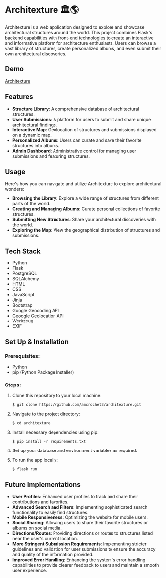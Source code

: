 # Architexture 🏛️🌎

Architexture is a web application designed to explore and showcase architectural structures around the world. This project combines Flask's backend capabilities with front-end technologies to create an interactive and informative platform for architecture enthusiasts. Users can browse a vast library of structures, create personalized albums, and even submit their own architectural discoveries.

## Demo

[Architexture](https://youtu.be/EXBxASj2R_4)

## Features

- **Structure Library**: A comprehensive database of architectural structures.
- **User Submissions**: A platform for users to submit and share unique architectural findings.
- **Interactive Map**: Geolocation of structures and submissions displayed on a dynamic map.
- **Personalized Albums**: Users can curate and save their favorite structures into albums.
- **Admin Dashboard**: Administrative control for managing user submissions and featuring structures.

## Usage

Here's how you can navigate and utilize Architexture to explore architectural wonders:

- **Browsing the Library**: Explore a wide range of structures from different parts of the world.
- **Creating and Managing Albums**: Curate personal collections of favorite structures.
- **Submitting New Structures**: Share your architectural discoveries with the world.
- **Exploring the Map**: View the geographical distribution of structures and submissions.

## Tech Stack

- Python
- Flask
- PostgreSQL
- SQLAlchemy
- HTML
- CSS
- JavaScript
- Jinja
- Bootstrap
- Google Geocoding API
- Geoogle Geolocation API
- Werkzeug
- EXIF

## Set Up & Installation

### Prerequisites:
- Python
- pip (Python Package Installer)

### Steps:
1. Clone this repository to your local machine:
   ```shell
   $ git clone https://github.com/amcrochet3/architexture.git

2. Navigate to the project directory:
   ```shell
   $ cd architexture

3. Install necessary dependencies using pip:
   ```shell
   $ pip install -r requirements.txt

4. Set up your database and environment variables as required.

5. To run the app locally:
   ```shell
   $ flask run

## Future Implementations

- **User Profiles**: Enhanced user profiles to track and share their contributions and favorites.
- **Advanced Search and Filters**: Implementing sophisticated search functionality to easily find structures.
- **Mobile Responsiveness**: Optimizing the website for mobile users.
- **Social Sharing**: Allowing users to share their favorite structures or albums on social media.
- **Directions/Routes**: Providing directions or routes to structures listed near the user's current location.
- **More Stringent Submission Requirements**: Implementing stricter guidelines and validation for user submissions to ensure the accuracy and quality of the information provided.
- **Improved Error Handling**: Enhancing the system's error handling capabilities to provide clearer feedback to users and maintain a smooth user experience.
